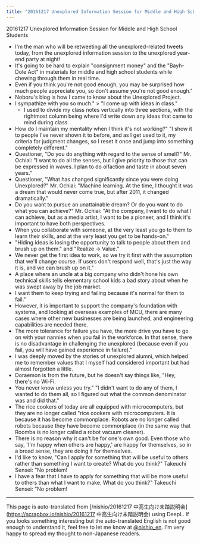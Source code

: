 ```yaml
---
title: "20161217 Unexplored Information Session for Middle and High School Students"
---
```


20161217 Unexplored Information Session for Middle and High School Students
- I'm the man who will be retweeting all the unexplored-related tweets today, from the unexplored information session to the unexplored year-end party at night!
- It's going to be hard to explain "consignment money" and the "Bayh-Dole Act" in materials for middle and high school students while chewing through them in real time.
- Even if you think you're not good enough, you may be surprised how much people appreciate you, so don't assume you're not good enough."
- Noboru's blog is how I came to know about the Unexplored Project.
- I sympathize with you so much." > "I come up with ideas in class."
    - I used to divide my class notes vertically into three sections, with the rightmost column being where I'd write down any ideas that came to mind during class.
- How do I maintain my mentality when I think it's not working?" "I show it to people I've never shown it to before, and as I get used to it, my criteria for judgment changes, so I reset it once and jump into something completely different."
- Questioner, "Do you do anything with regard to the sense of smell?" Mr. Ochiai: "I want to do all the senses, but I give priority to those that can be expressed in waves. I plan to do olfaction and taste in about seven years."
- Questioner, "What has changed significantly since you were doing Unexplored?" Mr. Ochiai: "Machine learning. At the time, I thought it was a dream that would never come true, but after 2011, it changed dramatically."
- Do you want to pursue an unattainable dream? Or do you want to do what you can achieve?" Mr. Ochiai: "At the company, I want to do what I can achieve, but as a media artist, I want to be a pioneer, and I think it's important to have both perspectives.
- When you collaborate with someone, at the very least you go to them to learn their skills, and at the very least you get to be hands-on."
- "Hiding ideas is losing the opportunity to talk to people about them and brush up on them." and "Realize -> Value."
- We never get the first idea to work, so we try it first with the assumption that we'll change course. If users don't respond well, that's just the way it is, and we can brush up on it."
- A place where an uncle at a big company who didn't hone his own technical skills tells elementary school kids a bad story about when he was swept away by the job market.
- I want them to keep trying and failing because it's normal for them to fail."
- However, it is important to support the company's foundation with systems, and looking at overseas examples of MCU, there are many cases where other new businesses are being launched, and engineering capabilities are needed there.
- The more tolerance for failure you have, the more drive you have to go on with your nannies when you fail in the workforce. In that sense, there is no disadvantage in challenging the unexplored (because even if you fail, you will have gained experience in failure)."
- I was deeply moved by the stories of unexplored alumni, which helped me to remember values that I myself had considered important but had almost forgotten a little.
- Doraemon is from the future, but he doesn't say things like, "Hey, there's no Wi-Fi.
- You never know unless you try." "I didn't want to do any of them, I wanted to do them all, so I figured out what the common denominator was and did that."
- The rice cookers of today are all equipped with microcomputers, but they are no longer called "rice cookers with microcomputers. It is because it has become commonplace. Robots are no longer called robots because they have become commonplace (in the same way that Roomba is no longer called a robot vacuum cleaner).
- There is no reason why it can't be for one's own good. Even those who say, 'I'm happy when others are happy,' are happy for themselves, so in a broad sense, they are doing it for themselves.
- I'd like to know, "Can I apply for something that will be useful to others rather than something I want to create? What do you think?" Takeuchi Sensei: "No problem!
- I have a fear that I have to apply for something that will be more useful to others than what I want to make. What do you think?" Takeuchi Sensei: "No problem!


---
This page is auto-translated from [/nishio/20161217 中高生向け未踏説明会](https://scrapbox.io/nishio/20161217 中高生向け未踏説明会) using DeepL. If you looks something interesting but the auto-translated English is not good enough to understand it, feel free to let me know at [@nishio_en](https://twitter.com/nishio_en). I'm very happy to spread my thought to non-Japanese readers.